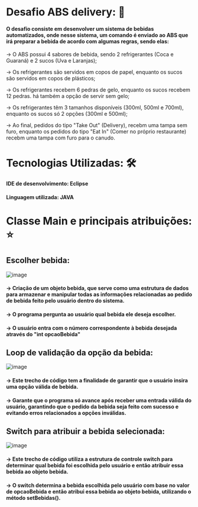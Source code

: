 # Desafio ABS delivery: 🥤
#### O desafio consiste em desenvolver um sistema de bebidas automatizados, onde nesse sistema, um comando é enviado ao ABS que irá preparar a bebida de acordo com algumas regras, sendo elas:

  -> O ABS possui 4 sabores de bebida, sendo 2 refrigerantes (Coca e Guaraná) e 2 sucos (Uva e Laranjas);
  
  -> Os refrigerantes são servidos em copos de papel, enquanto os sucos são servidos em copos de plásticos;
  
  -> Os refrigerantes recebem 6 pedras de gelo, enquanto os sucos recebem 12 pedras. há também a opção de servir sem gelo;
  
  -> Os refrigerantes têm 3 tamanhos disponíveis (300ml, 500ml e 700ml), enquanto os sucos só 2 opções (300ml e 500ml);
  
  -> Ao final, pedidos do tipo "Take Out" (Delivery), recebm uma tampa sem furo, enquanto os pedidos do tipo "Eat In" (Comer no próprio restaurante) recebm uma tampa com furo para o canudo. 

# Tecnologias Utilizadas: 🛠️
#### IDE de desenvolvimento: Eclipse
#### Linguagem utilizada: JAVA

# Classe Main e principais atribuições: ⭐
## Escolher bebida:
![image](https://github.com/GeovannaNicollyDev/abs-desafio-delivery/assets/129456783/9b526924-ccc3-4840-b4f0-ab50708ab236)

#### -> Criação de um objeto bebida, que serve como uma estrutura de dados para armazenar e manipular todas as informações relacionadas ao pedido de bebida feito pelo usuário dentro do sistema.
#### -> O programa pergunta ao usuário qual bebida ele deseja escolher.
#### -> O usuário entra com o número correspondente à bebida desejada através do "int opcaoBebida"

## Loop de validação da opção da bebida:
![image](https://github.com/GeovannaNicollyDev/abs-desafio-delivery/assets/129456783/8ed93b79-8f64-40df-a38d-ef10ab227873)

#### -> Este trecho de código tem a finalidade de garantir que o usuário insira uma opção válida de bebida.
#### -> Garante que o programa só avance após receber uma entrada válida do usuário, garantindo que o pedido da bebida seja feito com sucesso e evitando erros relacionados a opções inválidas.

## Switch para atribuir a bebida selecionada:
![image](https://github.com/GeovannaNicollyDev/abs-desafio-delivery/assets/129456783/1a7279e5-d504-413b-978f-341e2fd7aad9)

#### -> Este trecho de código utiliza a estrutura de controle switch para determinar qual bebida foi escolhida pelo usuário e então atribuir essa bebida ao objeto bebida.
#### -> O switch determina a bebida escolhida pelo usuário com base no valor de opcaoBebida e então atribui essa bebida ao objeto bebida, utilizando o método setBebidas().





















